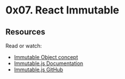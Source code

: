 # 0x07. React Immutable

## Resources

Read or watch:

- [Immutable Object concept](https://en.wikipedia.org/wiki/Immutable_object)
- [Immutable.js Documentation](https://immutable-js.com/docs/v4.3.0)
- [Immutable.js GitHub](https://github.com/immutable-js/immutable-js)
